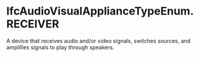 IfcAudioVisualApplianceTypeEnum.RECEIVER
========================================
A device that receives audio and/or video signals, switches sources, and
amplifies signals to play through speakers.


